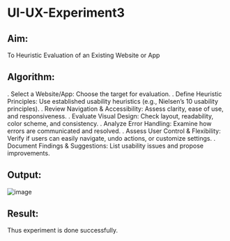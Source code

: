 # UI-UX-Experiment3

## Aim:

To Heuristic Evaluation of an Existing Website or App

## Algorithm:

. Select a Website/App: Choose the target for evaluation.
. Define Heuristic Principles: Use established usability heuristics (e.g., Nielsen’s 10 usability principles).
. Review Navigation & Accessibility: Assess clarity, ease of use, and responsiveness.
. Evaluate Visual Design: Check layout, readability, color scheme, and consistency.
. Analyze Error Handling: Examine how errors are communicated and resolved.
. Assess User Control & Flexibility: Verify if users can easily navigate, undo actions, or customize settings.
. Document Findings & Suggestions: List usability issues and propose improvements.

## Output:

![image](https://github.com/user-attachments/assets/1d7159d6-44fc-459e-b3ce-9e983021da62)


## Result:

Thus experiment is done successfully.
